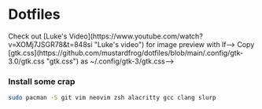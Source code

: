 # Dotfiles

<!--![lfub](https://github.com/mustardfrog/dotfiles/blob/main/images/lf_rice.png)-->
<!--> Check out [Luke's Video](https://www.youtube.com/watch?v=XOMj7JSGR78&t=848si "Luke's video") for image preview with lf-->
<!--<br>-->


<!--![thunar](https://github.com/mustardfrog/dotfiles/blob/main/images/thunar_rice.png)-->
<!--> Copy [gtk.css](https://github.com/mustardfrog/dotfiles/blob/main/.config/gtk-3.0/gtk.css "gtk.css") as ~/.config/gtk-3/gtk.css-->

<br>

### Install some crap

```sh
sudo pacman -S git vim neovim zsh alacritty gcc clang slurp
```
